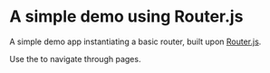 A simple demo using Router.js
=========

A simple demo app instantiating a basic router, built upon [Router.js](https://travis-ci.org/ramiel/router.js).

Use the to navigate through pages.
